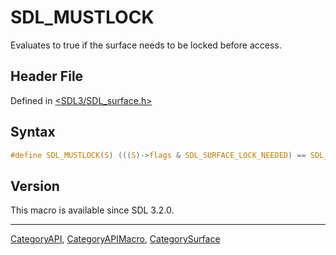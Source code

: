 # SDL_MUSTLOCK

Evaluates to true if the surface needs to be locked before access.

## Header File

Defined in [<SDL3/SDL_surface.h>](https://github.com/libsdl-org/SDL/blob/main/include/SDL3/SDL_surface.h)

## Syntax

```c
#define SDL_MUSTLOCK(S) (((S)->flags & SDL_SURFACE_LOCK_NEEDED) == SDL_SURFACE_LOCK_NEEDED)
```

## Version

This macro is available since SDL 3.2.0.

----
[CategoryAPI](CategoryAPI), [CategoryAPIMacro](CategoryAPIMacro), [CategorySurface](CategorySurface)

